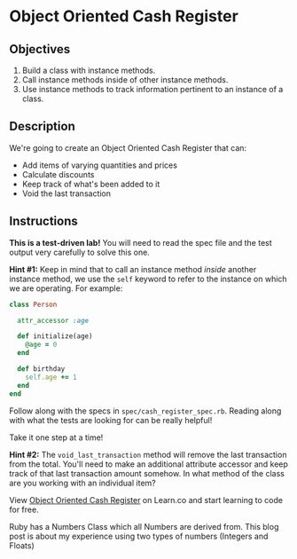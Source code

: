 # Object Oriented Cash Register

## Objectives

1. Build a class with instance methods.
2. Call instance methods inside of other instance methods.
3. Use instance methods to track information pertinent to an instance of a class.

## Description

We're going to create an Object Oriented Cash Register that can:
* Add items of varying quantities and prices
* Calculate discounts
* Keep track of what's been added to it
* Void the last transaction

## Instructions

**This is a test-driven lab!** You will need to read the spec file and the test output very carefully to solve this one.

**Hint #1:** Keep in mind that to call an instance method *inside* another instance method, we use the `self` keyword to refer to the instance on which we are operating. For example:

```ruby
class Person

  attr_accessor :age

  def initialize(age)
    @age = 0
  end

  def birthday
    self.age += 1
  end
end
```

Follow along with the specs in `spec/cash_register_spec.rb`. Reading along with what the tests are looking for can be really helpful!

Take it one step at a time!



**Hint #2:** The `void_last_transaction` method will remove the last transaction from the total. You'll need to make an additional attribute accessor and keep track of that last transaction amount somehow. In what method of the class are you working with an individual item?

<p data-visibility='hidden'>View <a href='https://learn.co/lessons/oo-cash-register' title='Object Oriented Cash Register'>Object Oriented Cash Register</a> on Learn.co and start learning to code for free.</p>


Ruby has a Numbers Class which all Numbers are derived from. This blog post is about my experience using two types of numbers  (Integers and Floats)
